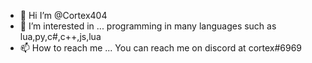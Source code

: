 - 👋 Hi I’m @Cortex404
- 👀 I’m interested in ... programming in many languages such as lua,py,c#,c++,js,lua
- 📫 How to reach me ... You can reach me on discord at cortex#6969
